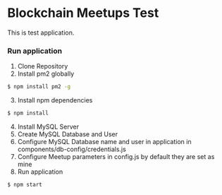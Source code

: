 # Blockchain Meetups Test
This is test application.

### Run application 
1. Clone Repository
2. Install pm2 globally
```bash
$ npm install pm2 -g
```
3. Install npm dependencies 
```bash
$ npm install
```
4. Install MySQL Server
5. Create MySQL Database and User
6. Configure MySQL Database name and user in application in components/db-config/credentials.js
7. Configure Meetup parameters in config.js by default they are set as mine
8. Run application 
```bash
$ npm start
```